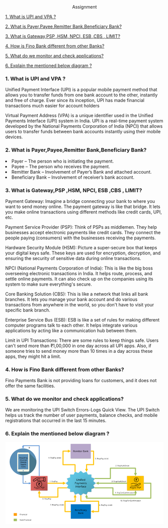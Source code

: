 <div style="text-align: center;"> Assignment</div>

[1. What is UPI and VPA ?](#1-what-is-upi-and-vpa)

[2. What is Payer,Payee,Remitter Bank,Beneficiary Bank?](#2-what-is-payerpayeeremitter-bankbeneficiary-bank)

[3. What is Gateway,PSP ,HSM, NPCI, ESB ,CBS , LIMIT?](#3-what-is-gatewaypsp-hsm-npci-esb-cbs--limit)

[4. How is Fino Bank different from other Banks?](#4-how-is-fino-bank-different-from-other-banks)

[5. What do we monitor and check applications?](#5-what-do-we-monitor-and-check-applications)

[6. Explain the mentioned below diagram ?](#6-explain-the-mentioned-below-diagram)
 

### 1. What is UPI and VPA ?

<p>Unified Payment Interface (UPI) is a popular mobile payment method that allows you to transfer funds from one bank account to the other, instantly and free of charge. Ever since its inception, UPI has made financial transactions much easier for account holders </p>

<p> Virtual Payment Address (VPA) is a unique identifier used in the Unified Payments Interface (UPI) system in India. UPI is a real-time payment system developed by the National Payments Corporation of India (NPCI) that allows users to transfer funds between bank accounts instantly using their mobile devices. </p>


### 2. What is Payer,Payee,Remitter Bank,Beneficiary Bank?

<li>Payer – The person who is initiating the payment.</li>
<li>
Payee – The person who receives the payment.</li>
<li>Remitter Bank – Involvement of Payer’s Bank and attached account.</li>
<li>
Beneficiary Bank – Involvement of receiver’s bank account.</li>


### 3. What is Gateway,PSP ,HSM, NPCI, ESB ,CBS , LIMIT?

<p>
Payment Gateway: Imagine a bridge connecting your bank to where you want to send money online. The payment gateway is like that bridge. It lets you make online transactions using different methods like credit cards, UPI, etc.</p>

<p>
Payment Service Provider (PSP): Think of PSPs as middlemen. They help businesses accept electronic payments like credit cards. They connect the people paying (consumers) with the businesses receiving the payments.
</p>

<p>
Hardware Security Module (HSM): Picture a super-secure box that keeps your digital keys safe. These keys are used for encryption, decryption, and ensuring the security of sensitive data during online transactions.
</p>

<p>
NPCI (National Payments Corporation of India): This is like the big boss overseeing electronic transactions in India. It helps route, process, and settle online payments. It can also check up on the companies using its system to make sure everything's secure.

</p>

<p>
Core Banking Solution (CBS): This is like a network that links all bank branches. It lets you manage your bank account and do various transactions from anywhere in the world, so you don't have to visit your specific bank branch.
</p>

<p>
Enterprise Service Bus (ESB): ESB is like a set of rules for making different computer programs talk to each other. It helps integrate various applications by acting like a communication hub between them.</p>

<p>

Limit in UPI Transactions: There are some rules to keep things safe. Users can't send more than ₹1,00,000 in one day across all UPI apps. Also, if someone tries to send money more than 10 times in a day across these apps, they might hit a limit.

</p>


### 4. How is Fino Bank different from other Banks?

Fino Payments Bank is not providing loans for customers, and it does not offer the same facilities.




### 5. What do we monitor and check applications?
<p>
We are monitoring the UPI Switch Errors-Logs Quick View. The UPI Switch helps us track the number of user payments, balance checks, and mobile registrations that occurred in the last 15 minutes.
</p>


### 6. Explain the mentioned below diagram ?

![](/img.png)

